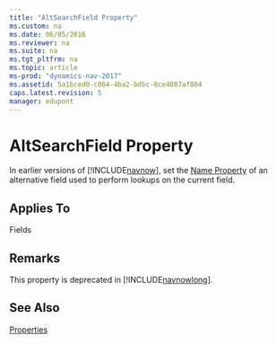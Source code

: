 ```yaml
---
title: "AltSearchField Property"
ms.custom: na
ms.date: 06/05/2016
ms.reviewer: na
ms.suite: na
ms.tgt_pltfrm: na
ms.topic: article
ms-prod: "dynamics-nav-2017"
ms.assetid: 5a1bced0-c064-4ba2-bdbc-8ce4807af804
caps.latest.revision: 5
manager: edupont
---
```

# AltSearchField Property
In earlier versions of [!INCLUDE[navnow](includes/navnow_md.md)], set the [Name Property](Name-Property-duplicate.md) of an alternative field used to perform lookups on the current field.  
  
## Applies To  
 Fields  
  
## Remarks  
 This property is deprecated in [!INCLUDE[navnowlong](includes/navnowlong_md.md)].  
  
## See Also  
 [Properties](Properties.md)